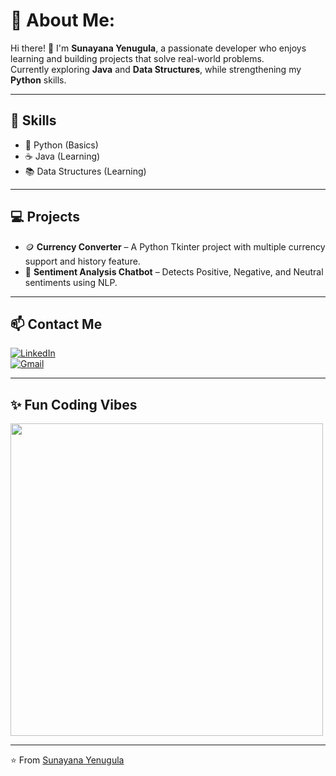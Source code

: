 # 💫 About Me:
Hi there! 👋 I'm **Sunayana Yenugula**, a passionate developer who enjoys learning and building projects that solve real-world problems.  
Currently exploring **Java** and **Data Structures**, while strengthening my **Python** skills.

---

## 🚀 Skills
- 🐍 Python (Basics)
- ☕ Java (Learning)
- 📚 Data Structures (Learning)

---

## 💻 Projects
- 🪙 **Currency Converter** – A Python Tkinter project with multiple currency support and history feature.  
- 🤖 **Sentiment Analysis Chatbot** – Detects Positive, Negative, and Neutral sentiments using NLP.

---

## 📫 Contact Me
[![LinkedIn](https://img.shields.io/badge/LinkedIn-0A66C2?style=for-the-badge&logo=linkedin&logoColor=white)](your-linkedin-url)  
[![Gmail](https://img.shields.io/badge/Email-D14836?style=for-the-badge&logo=gmail&logoColor=white)](mailto:your-email@example.com)

---

## ✨ Fun Coding Vibes
<img src="https://media.giphy.com/media/zOvBKUUEERdNm/giphy.gif" width="500">

---
⭐️ From [Sunayana Yenugula](https://github.com/sunyana1709)










